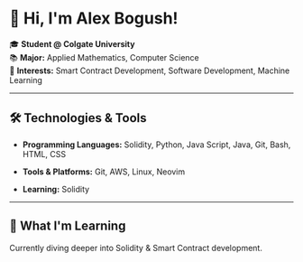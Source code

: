 # 👋 Hi, I'm Alex Bogush!

🎓 **Student @ Colgate University**  
📚 **Major:** Applied Mathematics, Computer Science  
🔬 **Interests:** Smart Contract Development, Software Development, Machine Learning

---


## 🛠️ Technologies & Tools

- **Programming Languages:** Solidity, Python, Java Script, Java, Git, Bash, HTML, CSS

- **Tools & Platforms:** Git, AWS, Linux, Neovim
  
- **Learning:** Solidity

---

## 🌱 What I'm Learning

Currently diving deeper into Solidity & Smart Contract development.

